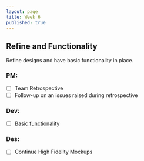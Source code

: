```yaml
---
layout: page
title: Week 6
published: true
---
```



## Refine and Functionality

Refine designs and have basic functionality in place.

### PM:
* [ ] Team Retrospective
* [ ] Follow-up on an issues raised during retrospective

### Dev:
* [ ] [Basic functionality](basic-functionality.md)

### Des:
* [ ] Continue High Fidelity Mockups
